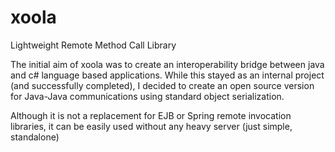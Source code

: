 # xoola
Lightweight Remote Method Call Library

The initial aim of xoola was to create an interoperability bridge between java and c# language based applications. While this stayed as an internal project (and successfully completed), I decided to create an open source version for Java-Java communications using standard object serialization.

Although it is not a replacement for EJB or Spring remote invocation libraries, it can be easily used without any heavy server (just simple, standalone)
